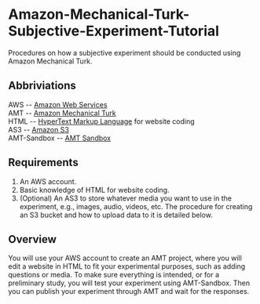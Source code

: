 # Amazon-Mechanical-Turk-Subjective-Experiment-Tutorial
Procedures on how a subjective experiment should be conducted using Amazon Mechanical Turk.

## Abbriviations
AWS -- [Amazon Web Services](https://aws.amazon.com)\
AMT -- [Amazon Mechanical Turk](https://www.mturk.com)\
HTML -- [HyperText Markup Language](https://en.wikipedia.org/wiki/HTML) for website coding\
AS3 -- [Amazon S3](https://aws.amazon.com/s3/)\
AMT-Sandbox -- [AMT Sandbox](https://requester.mturk.com/developer/sandbox)

## Requirements
1. An AWS account.
2. Basic knowledge of HTML for website coding.
3. (Optional) An AS3 to store whatever media you want to use in the experiment, e.g., images, audio, videos, etc. The procedure for creating an S3 bucket and how to upload data to it is detailed below.

## Overview
You will use your AWS account to create an AMT project, where you will edit a website in HTML to fit your experimental purposes, such as adding questions or media. To make sure everything is intended, or for a preliminary study, you will test your experiment using AMT-Sandbox. Then you can publish your experiment through AMT and wait for the responses.
